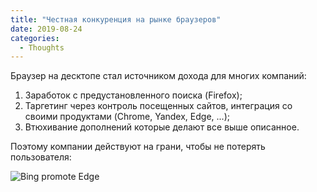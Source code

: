 ```yaml
---
title: "Честная конкуренция на рынке браузеров"
date: 2019-08-24
categories:
  - Thoughts
---
```


Браузер на десктопе стал источником дохода для многих компаний:

1. Заработок с предустановленного поиска (Firefox);
2. Таргетинг через контроль посещенных сайтов, интеграция со своими продуктами (Chrome, Yandex, Edge, ...);
3. Втюхивание дополнений которые делают все выше описанное.

Поэтому компании действуют на грани, чтобы не потерять пользователя:

![Bing promote Edge](bing-edge.png)
